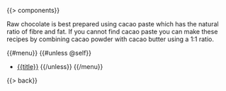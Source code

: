 {{> components}}

Raw chocolate is best prepared using cacao paste which has the natural ratio of fibre and fat. If you cannot find cacao paste you can make these recipes by combining cacao powder with cacao butter using a 1:1 ratio.

{{#menu}}
{{#unless @self}}
* [{{title}}]({{href}})
{{/unless}}
{{/menu}}

{{> back}}
